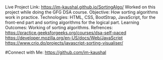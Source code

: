 Live Project Link: https://im-kaushal.github.io/SortingAlgo/
Worked on this project while doing the GFG DSA course.
Objective: How sorting algorithms work in practice.
Technologies: HTML, CSS, BootStrap, JavaScript, for the front-end part and sorting algorithms for the logical part.
Learning Outcomes: Working of sorting algorithms.
Refrences:
    https://practice.geeksforgeeks.org/courses/dsa-self-paced
    https://developer.mozilla.org/en-US/docs/Web/JavaScript
    https://www.crio.do/projects/javascript-sorting-visualiser/

#Connect with Me:
https://github.com/im-kaushal